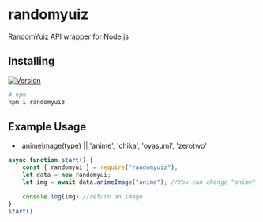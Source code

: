 # randomyuiz
[RandomYuiz](https://nodei.co/npm/randomyuiz) API wrapper for Node.js

## Installing
[![Version](https://nodei.co/npm/randomyuiz.png?compact=true)](https://nodei.co/npm/randomyuiz)
```sh
# npm
npm i randomyuiz
```

## Example Usage
* .animeImage(type) || 'anime', 'chika', 'oyasumi', 'zerotwo'
```js
async function start() {
    const { randomyui } = require("randomyuiz");
    let data = new randomyui;
    let img = await data.animeImage("anime"); //You can change "anime" with following options above

    console.log(img) //return an image
}
start()
```